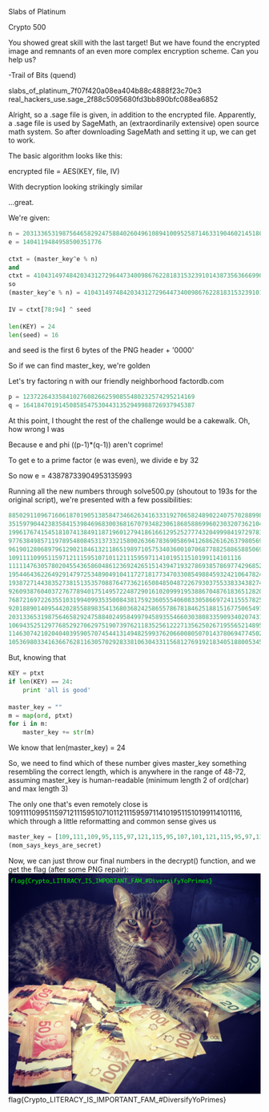 Slabs of Platinum

Crypto 500

You showed great skill with the last target! But we have found the encrypted image and remnants of an even more complex encryption scheme.
Can you help us?

-Trail of Bits (quend)

slabs_of_platinum_7f07f420a08ea404b88c4888f23c70e3
real_hackers_use.sage_2f88c5095680fd3bb890bfc088ea6852


Alright, so a .sage file is given, in addition to the encrypted file. Apparently, a .sage file is used by SageMath, an (extraordinarily extensive) open source math system.
So after downloading SageMath and setting it up, we can get to work.


The basic algorithm looks like this:

encrypted file = AES(KEY, file, IV)

With decryption looking strikingly similar

...great.

We're given:
```python
n = 20313365319875646582924758840260496108941009525871463319046021451803402705157052789599990588403L
e = 1404119484958500351776

ctxt = (master_key^e % n)
and
ctxt = 4104314974842034312729644734009867622818315323910143873563666990448837112322264379294617825939
so
(master_key^e % n) = 4104314974842034312729644734009867622818315323910143873563666990448837112322264379294617825939

IV = ctxt[78:94] ^ seed

len(KEY) = 24
len(seed) = 16
```
and seed is the first 6 bytes of the PNG header + '0000'


So if we can find master_key, we're golden

Let's try factoring n with our friendly neighborhood factordb.com
```python
p = 123722643358410276082662590855480232574295214169
q = 164184701914508585475304431352949988726937945387
```
At this point, I thought the rest of the challenge would be a cakewalk.
Oh, how wrong I was

Because e and phi ((p-1)*(q-1)) aren't coprime!

To get e to a prime factor (e was even), we divide e by 32

So now e = 43878733904953135993

Running all the new numbers through solve500.py (shoutout to 193s for the original script), we're presented with a few possibilities:
```python
8850291109671606187019051385847346626341633319270658248902240757028899879368625867493699093050
351597904423835841539846968300368167079348230618685886996023032073621044810985513589420381173
19961767415451810741384911871960127941861661295252777432049998419729781660346067276010570207230
9776384985711978954808453137332158002636678369058694126862616263798056939149371313547555838549
9619012806897961290218461321186519897105753403600107068778825886588506991961420215788513671918
10911110995115971211159510710112111595971141019511510199114101116
11111476305780204554365860486123692426515143947193278693857869774296852921996952918715985215296
19544643622649291479725348904910411727181773470330854988459324210647824451544746931106061908419
19387271443835273815135357088764773621650848504872267930375533833438274504356795833347019741788
926093876040372767789401751495722487290161020999195388670487618365128200800256956252970846615
768721697226355103199409935350084381759236055540608330586697241155578253612305858493928679984
9201889014095442028558898354136803682425865578678184625188151677506549783160099870884005373107
20313365319875646582924758840249584997945893554660303808335909340207431564137541279400876487287
10694352512977685292706297519073976211835256122271356250267195565214895713195632573811476916485
11463074210204040395905707454413149482599376206600805070143780694774502825788426922106291495353
10536980334163667628116305702928338106304331156812769192183405188005345766007681476052434749854
```
But, knowing that
```python
KEY = ptxt
if len(KEY) == 24:
    print 'all is good'

master_key = ""
m = map(ord, ptxt)
for i in m:
	master_key += str(m)
```
We know that len(master_key) = 24

So, we need to find which of these number gives master_key something resembling the correct length, which is anywhere in the range of 48-72, assuming master_key is human-readable (minimum length 2 of ord(char) and max length 3)

The only one that's even remotely close is 10911110995115971211159510710112111595971141019511510199114101116, which through a little reformatting and common sense gives us
```python
master_key = [109,111,109,95,115,97,121,115,95,107,101,121,115,95,97,114,101,95,115,101,99,114,101,116]
(mom_says_keys_are_secret)
```

Now, we can just throw our final numbers in the decrypt() function, and we get the flag (after some PNG repair):
![flag](cash.png)
flag{Crypto_LITERACY_IS_IMPORTANT_FAM_#DiversifyYoPrimes}
